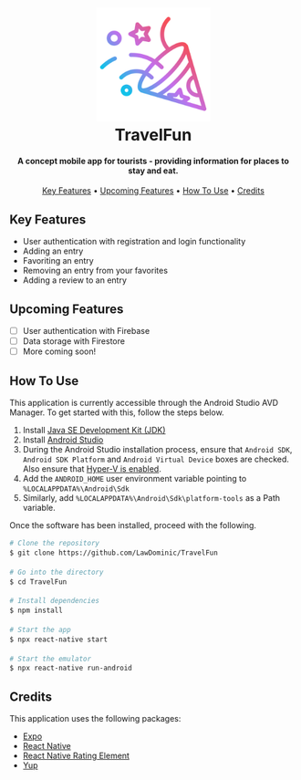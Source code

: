 <h1 align="center">
  <br>
  <img src="./app/assets/icon.png" alt="TravelFun" width="200">
  <br>
  TravelFun
  <br>
</h1>

<h4 align="center">A concept mobile app for tourists - providing information for places to stay and eat.</h4>

<p align="center">
  <a href="#key-features">Key Features</a> •
  <a href="#upcoming-features">Upcoming Features</a> •
  <a href="#how-to-use">How To Use</a> •
  <a href="#credits">Credits</a>
</p>

## Key Features

* User authentication with registration and login functionality
* Adding an entry
* Favoriting an entry
* Removing an entry from your favorites
* Adding a review to an entry

## Upcoming Features

- [ ] User authentication with Firebase
- [ ] Data storage with Firestore
- [ ] More coming soon!

## How To Use

This application is currently accessible through the Android Studio AVD Manager. To get started with this, follow the steps below. 

1. Install [Java SE Development Kit (JDK)](https://www.oracle.com/au/java/technologies/javase/javase-jdk8-downloads.html)
2. Install [Android Studio](https://developer.android.com/studio)
3. During the Android Studio installation process, ensure that `Android SDK`, `Android SDK Platform` and `Android Virtual Device` boxes are checked. Also ensure that [Hyper-V is enabled](https://android-developers.googleblog.com/2018/07/android-emulator-amd-processor-hyper-v.html).
4. Add the `ANDROID_HOME` user environment variable pointing to `%LOCALAPPDATA%\Android\Sdk`
5. Similarly, add `%LOCALAPPDATA%\Android\Sdk\platform-tools` as a Path variable.

Once the software has been installed, proceed with the following.

```bash
# Clone the repository
$ git clone https://github.com/LawDominic/TravelFun

# Go into the directory
$ cd TravelFun

# Install dependencies
$ npm install

# Start the app
$ npx react-native start

# Start the emulator
$ npx react-native run-android
```

## Credits

This application uses the following packages:

- [Expo](https://expo.io/)
- [React Native](https://reactnative.dev/)
- [React Native Rating Element](https://github.com/ui-ninja/react-native-rating-element)
- [Yup](https://github.com/jquense/yup)
